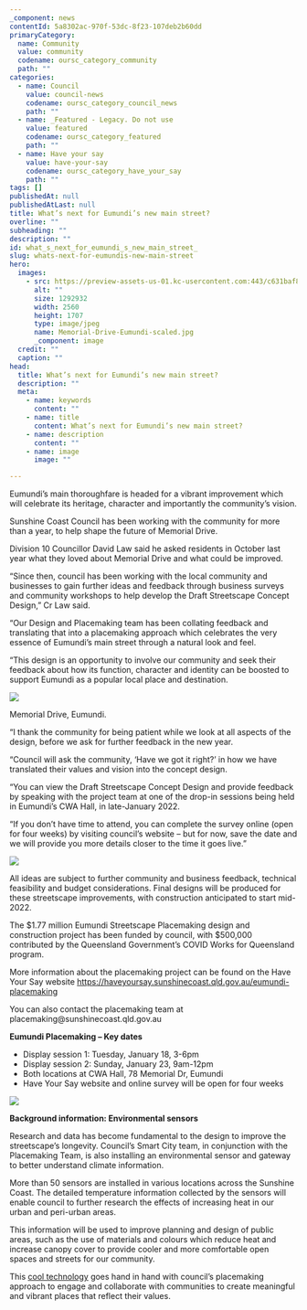 ```yaml
---
_component: news
contentId: 5a8302ac-970f-53dc-8f23-107deb2b60dd
primaryCategory:
  name: Community
  value: community
  codename: oursc_category_community
  path: ""
categories:
  - name: Council
    value: council-news
    codename: oursc_category_council_news
    path: ""
  - name: _Featured - Legacy. Do not use
    value: featured
    codename: oursc_category_featured
    path: ""
  - name: Have your say
    value: have-your-say
    codename: oursc_category_have_your_say
    path: ""
tags: []
publishedAt: null
publishedAtLast: null
title: What’s next for Eumundi’s new main street?
overline: ""
subheading: ""
description: ""
id: what_s_next_for_eumundi_s_new_main_street_
slug: whats-next-for-eumundis-new-main-street
hero:
  images:
    - src: https://preview-assets-us-01.kc-usercontent.com:443/c631baf8-1b46-001f-580c-d0001b68b4a8/e195ae30-82f2-4529-b128-0a8d32cd6f28/Memorial-Drive-Eumundi-scaled.jpg
      alt: ""
      size: 1292932
      width: 2560
      height: 1707
      type: image/jpeg
      name: Memorial-Drive-Eumundi-scaled.jpg
      _component: image
  credit: ""
  caption: ""
head:
  title: What’s next for Eumundi’s new main street?
  description: ""
  meta:
    - name: keywords
      content: ""
    - name: title
      content: What’s next for Eumundi’s new main street?
    - name: description
      content: ""
    - name: image
      image: ""

---
```

Eumundi’s main thoroughfare is headed for a vibrant improvement which will celebrate its heritage, character and importantly the community’s vision.

Sunshine Coast Council has been working with the community for more than a year, to help shape the future of Memorial Drive.

Division 10 Councillor David Law said he asked residents in October last year what they loved about Memorial Drive and what could be improved.

“Since then, council has been working with the local community and businesses to gain further ideas and feedback through business surveys and community workshops to help develop the Draft Streetscape Concept Design,” Cr Law said.

“Our Design and Placemaking team has been collating feedback and translating that into a placemaking approach which celebrates the very essence of Eumundi’s main street through a natural look and feel.

“This design is an opportunity to involve our community and seek their feedback about how its function, character and identity can be boosted to support Eumundi as a popular local place and destination.

![](https://preview-assets-us-01.kc-usercontent.com:443/c631baf8-1b46-001f-580c-d0001b68b4a8/3aeea191-b6b5-4b85-bc30-9296027ad987/201010-Eumundi-109_ed-1024x577.jpg)

Memorial Drive, Eumundi.

“I thank the community for being patient while we look at all aspects of the design, before we ask for further feedback in the new year.

“Council will ask the community, ‘Have we got it right?’ in how we have translated their values and vision into the concept design.

“You can view the Draft Streetscape Concept Design and provide feedback by speaking with the project team at one of the drop-in sessions being held in Eumundi’s CWA Hall, in late-January 2022.

“If you don’t have time to attend, you can complete the survey online (open for four weeks) by visiting council’s website – but for now, save the date and we will provide you more details closer to the time it goes live.”

![](https://preview-assets-us-01.kc-usercontent.com:443/c631baf8-1b46-001f-580c-d0001b68b4a8/c797a4c8-0e5a-46f0-89ad-68e4987aa08b/Image-2-1-1024x773.jpg)

All ideas are subject to further community and business feedback, technical feasibility and budget considerations. Final designs will be produced for these streetscape improvements, with construction anticipated to start mid-2022.

The $1.77 million Eumundi Streetscape Placemaking design and construction project has been funded by council, with $500,000 contributed by the Queensland Government’s COVID Works for Queensland program. 

More information about the placemaking project can be found on the Have Your Say website <https://haveyoursay.sunshinecoast.qld.gov.au/eumundi-placemaking>


You can also contact the placemaking team at placemaking\@sunshinecoast.qld.gov.au

**Eumundi Placemaking – Key dates**

*   Display session 1: Tuesday, January 18, 3-6pm
*   Display session 2: Sunday, January 23, 9am-12pm
*   Both locations at CWA Hall, 78 Memorial Dr, Eumundi
*   Have Your Say website and online survey will be open for four weeks

![](https://preview-assets-us-01.kc-usercontent.com:443/c631baf8-1b46-001f-580c-d0001b68b4a8/3bead722-9d9d-4088-be3c-f1a9f70179f8/201010-Eumundi-Drone-4_ed-1024x575.jpg)

**Background information: Environmental sensors**

Research and data has become fundamental to the design to improve the streetscape’s longevity. Council’s Smart City team, in conjunction with the Placemaking Team, is also installing an environmental sensor and gateway to better understand climate information.

More than 50 sensors are installed in various locations across the Sunshine Coast. The detailed temperature information collected by the sensors will enable council to further research the effects of increasing heat in our urban and peri-urban areas.

This information will be used to improve planning and design of public areas, such as the use of materials and colours which reduce heat and increase canopy cover to provide cooler and more comfortable open spaces and streets for our community.

This [cool technology](https://www.sunshinecoast.qld.gov.au/Council/News-Centre/Cool-technologies-to-beat-the-heat)
&#x20;goes hand in hand with council’s placemaking approach to engage and collaborate with communities to create meaningful and vibrant places that reflect their values.
